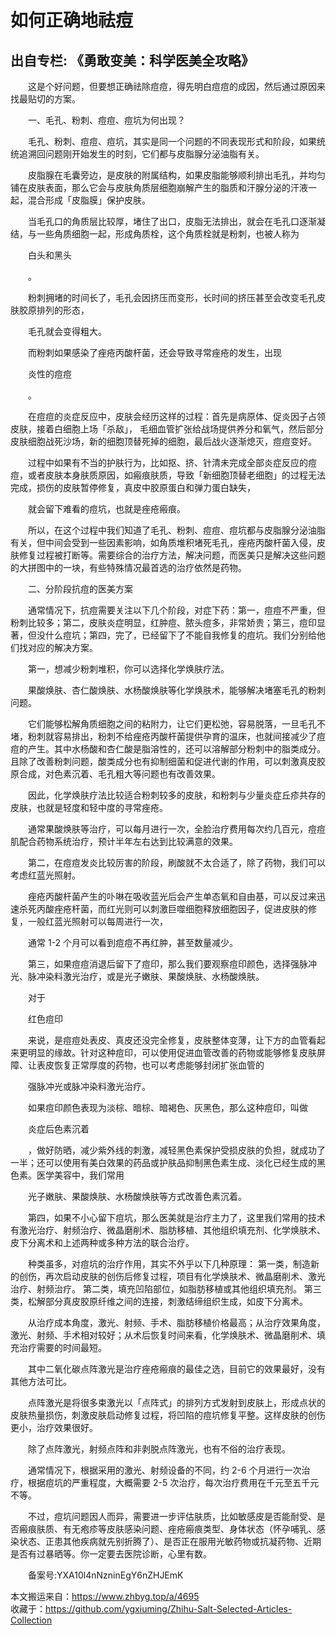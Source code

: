 # 如何正确地祛痘  
## 出自专栏: 《勇敢变美：科学医美全攻略》  
&emsp;&emsp;这是个好问题，但要想正确祛除痘痘，得先明白痘痘的成因，然后通过原因来找最贴切的方案。
  
  
&emsp;&emsp;一、毛孔、粉刺、痘痘、痘坑为何出现？  
  
&emsp;&emsp;毛孔、粉刺、痘痘、痘坑，其实是同一个问题的不同表现形式和阶段，如果统统追溯回问题刚开始发生的时刻，它们都与皮脂腺分泌油脂有关。  
  
&emsp;&emsp;皮脂腺在毛囊旁边，是皮肤的附属结构，如果皮脂能够顺利排出毛孔，并均匀铺在皮肤表面，那么它会与皮肤角质层细胞崩解产生的脂质和汗腺分泌的汗液一起，混合形成「皮脂膜」保护皮肤。  
  
&emsp;&emsp;当毛孔口的角质层比较厚，堵住了出口，皮脂无法排出，就会在毛孔口逐渐凝结，与一些角质细胞一起，形成角质栓，这个角质栓就是粉刺，也被人称为  
  
&emsp;&emsp;白头和黑头  
  
&emsp;&emsp;。  
  
&emsp;&emsp;粉刺拥堵的时间长了，毛孔会因挤压而变形，长时间的挤压甚至会改变毛孔皮肤胶原排列的形态，  
  
&emsp;&emsp;毛孔就会变得粗大。  
  
&emsp;&emsp;而粉刺如果感染了痤疮丙酸杆菌，还会导致寻常痤疮的发生，出现  
  
&emsp;&emsp;炎性的痘痘  
  
&emsp;&emsp;。  
  
&emsp;&emsp;在痘痘的炎症反应中，皮肤会经历这样的过程：首先是病原体、促炎因子占领皮肤，接着白细胞上场「杀敌」， 毛细血管扩张给战场提供养分和氧气，然后部分皮肤细胞战死沙场，新的细胞顶替死掉的细胞，最后战火逐渐熄灭，痘痘变好。  
  
&emsp;&emsp;过程中如果有不当的护肤行为，比如抠、挤、针清未完成全部炎症反应的痘痘，或者皮肤本身肤质原因，如瘢痕肤质，导致「新细胞顶替老细胞」的过程无法完成，损伤的皮肤暂停修复，真皮中胶原蛋白和弹力蛋白缺失，  
  
&emsp;&emsp;就会留下难看的痘坑，也就是痤疮瘢痕。  
  
&emsp;&emsp;所以，在这个过程中我们知道了毛孔、粉刺、痘痘、痘坑都与皮脂腺分泌油脂有关，但中间会受到一些因素影响，如角质堆积堵死毛孔，痤疮丙酸杆菌入侵，皮肤修复过程被打断等。需要综合的治疗方法，解决问题，而医美只是解决这些问题的大拼图中的一块，有些特殊情况最首选的治疗依然是药物。  
  
&emsp;&emsp;二、分阶段抗痘的医美方案  
  
&emsp;&emsp;通常情况下，抗痘需要关注以下几个阶段，对症下药：第一，痘痘不严重，但粉刺比较多；第二，皮肤炎症明显，红肿痘、脓头痘多，非常娇贵；第三，痘印显著，但没什么痘坑；第四，完了，已经留下了不能自我修复的痘坑。我们分别给他们找对应的解决方案。  
  
&emsp;&emsp;第一，想减少粉刺堆积，你可以选择化学焕肤疗法。  
  
&emsp;&emsp;果酸焕肤、杏仁酸焕肤、水杨酸焕肤等化学焕肤术，能够解决堵塞毛孔的粉刺问题。  
  
&emsp;&emsp;它们能够松解角质细胞之间的粘附力，让它们更松弛，容易脱落，一旦毛孔不堵，粉刺就容易排出，粉刺不给痤疮丙酸杆菌提供孕育的温床，也就间接减少了痘痘的产生。其中水杨酸和杏仁酸是脂溶性的，还可以溶解部分粉刺中的脂类成分。且除了改善粉刺问题，酸类成分也有抑制细菌和促进代谢的作用，可以刺激真皮胶原合成，对色素沉着、毛孔粗大等问题也有改善效果。  
  
&emsp;&emsp;因此，化学焕肤疗法比较适合粉刺较多的皮肤，和粉刺与少量炎症丘疹共存的皮肤，也就是轻度和轻中度的寻常痤疮。  
  
&emsp;&emsp;通常果酸焕肤等治疗，可以每月进行一次，全脸治疗费用每次约几百元，痘痘肌配合药物系统治疗，预计半年左右达到比较满意的效果。  
  
&emsp;&emsp;第二，在痘痘发炎比较厉害的阶段，刷酸就不太合适了，除了药物，我们可以考虑红蓝光照射。  
  
&emsp;&emsp;痤疮丙酸杆菌产生的卟啉在吸收蓝光后会产生单态氧和自由基，可以反过来迅速杀死丙酸痤疮杆菌，而红光则可以刺激巨噬细胞释放细胞因子，促进皮肤的修复，一般红蓝光照射可以每周进行一次，  
  
&emsp;&emsp;通常 1-2 个月可以看到痘痘不再红肿，甚至数量减少。  
  
&emsp;&emsp;第三，如果痘痘消退后留下了痘印，那么我们要观察痘印颜色，选择强脉冲光、脉冲染料激光治疗，或是光子嫩肤、果酸焕肤、水杨酸焕肤。  
  
&emsp;&emsp;对于  
  
&emsp;&emsp;红色痘印  
  
&emsp;&emsp;来说，是痘痘处表皮、真皮还没完全修复，皮肤整体变薄，让下方的血管看起来更明显的缘故。针对这种痘印，可以使用促进血管改善的药物或能够修复皮肤屏障、让表皮恢复正常厚度的药物，也可以考虑能够封闭扩张血管的  
  
&emsp;&emsp;强脉冲光或脉冲染料激光治疗。  
  
&emsp;&emsp;如果痘印颜色表现为淡棕、暗棕、暗褐色、灰黑色，那么这种痘印，叫做  
  
&emsp;&emsp;炎症后色素沉着  
  
&emsp;&emsp;，做好防晒，减少紫外线的刺激，减轻黑色素保护受损皮肤的负担，就成功了一半；还可以使用有美白效果的药品或护肤品抑制黑色素生成、淡化已经生成的黑色素。医学美容中，我们常用  
  
&emsp;&emsp;光子嫩肤、果酸焕肤、水杨酸焕肤等方式改善色素沉着。  
  
&emsp;&emsp;第四，如果不小心留下痘坑，那么医美就是治疗主力了，这里我们常用的技术有激光治疗、射频治疗、微晶磨削术、脂肪移植、其他组织填充剂、化学焕肤术、皮下分离术和上述两种或多种方法的联合治疗。  
  
&emsp;&emsp;种类虽多，对痘坑的治疗作用，其实不外乎以下几种原理：
第一类，制造新的创伤，再次启动皮肤的创伤后修复过程，项目有化学焕肤术、微晶磨削术、激光治疗、射频治疗。
第二类，填充凹陷部位，如脂肪移植或其他组织填充剂。
第三类，松解部分真皮胶原纤维之间的连接，刺激结缔组织生成，如皮下分离术。  
  
&emsp;&emsp;从治疗成本角度，激光、射频、手术、脂肪移植价格最高；从治疗效果角度，激光、射频、手术相对较好；从术后恢复时间来看，化学焕肤术、微晶磨削术、填充治疗需要的时间最短。  
  
&emsp;&emsp;其中二氧化碳点阵激光是治疗痤疮瘢痕的最佳之选，目前它的效果最好，没有其他方法可比。  
  
&emsp;&emsp;点阵激光是将很多束激光以「点阵式」的排列方式发射到皮肤上，形成点状的皮肤热量损伤，刺激皮肤启动修复过程，将凹陷的痘坑修复平整。这样皮肤的创伤更小，治疗效果很好。  
  
&emsp;&emsp;除了点阵激光，射频点阵和非剥脱点阵激光，也有不俗的治疗表现。  
  
&emsp;&emsp;通常情况下，根据采用的激光、射频设备的不同，约 2-6 个月进行一次治疗，根据痘坑的严重程度，大概需要 2-5 次治疗，每次治疗费用在千元至五千元不等。  
  
&emsp;&emsp;不过，痘坑问题因人而异，需要进一步评估肤质，比如敏感皮是否能耐受、是否瘢痕肤质、有无疱疹等皮肤感染问题、痤疮瘢痕类型、身体状态（怀孕哺乳、感染状态、正患其他疾病就先别折腾了）、是否正在服用光敏药物或抗凝药物、近期是否有过暴晒等。你一定要去医院诊断，心里有数。  
  
&emsp;&emsp;备案号:YXA10l4nNzninEgY6nZHJEmK  
  
本文搬运来自：https://www.zhbyg.top/a/4695  
 收藏于：https://github.com/ygxiuming/Zhihu-Salt-Selected-Articles-Collection